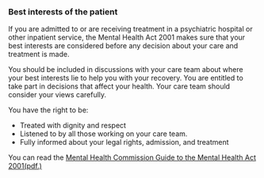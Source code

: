 ###  Best interests of the patient

If you are admitted to or are receiving treatment in a psychiatric hospital or
other inpatient service, the Mental Health Act 2001 makes sure that your best
interests are considered before any decision about your care and treatment is
made.

You should be included in discussions with your care team about where your
best interests lie to help you with your recovery. You are entitled to take
part in decisions that affect your health. Your care team should consider your
views carefully.

You have the right to be:

  * Treated with dignity and respect 
  * Listened to by all those working on your care team. 
  * Fully informed about your legal rights, admission, and treatment 

You can read the [ Mental Health Commission Guide to the Mental Health Act
2001(pdf.)
](https://www.mhcirl.ie/sites/default/files/2021-01/SUI_EnglishV2009.pdf)
